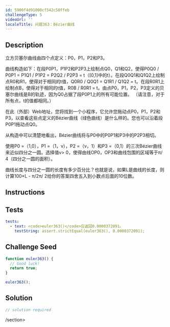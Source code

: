 ```yaml
---
id: 5900f4d91000cf542c50ffeb
challengeType: 5
videoUrl: ''
localeTitle: 问题363：Bézier曲线
---
```


## Description
<section id="description">立方贝塞尔曲线由四个点定义：P0，P1，P2和P3。 <p>曲线构造如下：在段P0P1，P1P2和P2P3上绘制点Q0，Q1和Q2，使得P0Q0 / P0P1 = P1Q1 / P1P2 = P2Q2 / P2P3 = t（[0,1]中的t）。在段Q0Q1和Q1Q2上绘制点R0和R1，使得对于相同的t值，Q0R0 / Q0Q1 = Q1R1 / Q1Q2 = t。在段R0R1上绘制点B，使得对于相同的t值，R0B / R0R1 = t。由点P0，P1，P2，P3定义的贝塞尔曲线是B的轨迹，因为Q0占据了段P0P1上的所有可能位置。 （请注意，对于所有点，t的值都相同。） </p><p>在此（外部）Web地址，您将找到一个小程序，它允许您拖动点P0，P1，P2和P3，以查看这些点定义的Bézier曲线（绿色曲线）是什么样的。您也可以沿着段P0P1拖动点Q0。 </p><p>从构造中可以清楚地看出，Bézier曲线将与P0中的P0P1和P3中的P2P3相切。 </p><p>使用P0 =（1,0），P1 =（1，v），P2 =（v，1）和P3 =（0,1）的三次Bézier曲线来近似四分之一圆。选择值v&gt; 0，使得由线OP0，OP3和曲线包围的区域等于π/ 4（四分之一圆的面积）。 </p><p>曲线长度与四分之一圆的长度有多少百分比？也就是说，如果L是曲线的长度，则计算100×L  - π/2π/ 2给你的答案四舍五入到小数点后面的10位数。 </p></section>

## Instructions
<section id="instructions">
</section>

## Tests
<section id='tests'>

```yml
tests:
  - text: <code>euler363()</code>应返回0.0000372091。
    testString: assert.strictEqual(euler363(), 0.0000372091);

```

</section>

## Challenge Seed
<section id='challengeSeed'>

<div id='js-seed'>

```js
function euler363() {
  // Good luck!
  return true;
}

euler363();

```

</div>



</section>

## Solution
<section id='solution'>

```js
// solution required
```

/section>
